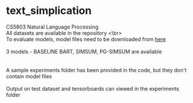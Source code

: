 # text_simplication
 CS5803 Natural Language Processing 
<br> All datasets are available in the repository <\br>
<br> To evaluate models, model files need to be downloaded from [here](https://iith-my.sharepoint.com/:f:/g/personal/ee20btech11006_iith_ac_in/Eh3hX8Mtf2BClrZ0x8dj_NYBY_aKpwEcOJuFPMul5XDP9Q?e=8CtgcT) </br>
<br> 3 models - BASELINE BART, SIMSUM, PG-SIMSUM are available</br>  
<br>A sample experiments folder has been provided in the code, but they don't contain model files</br>
<br> Output on test dataset and tensorboards can viewed in the experiments folder </br>

